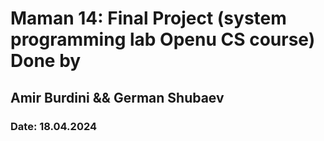 # Maman 14: Final Project (system programming lab Openu CS course) Done by 
## Amir Burdini && German Shubaev
### Date: 18.04.2024